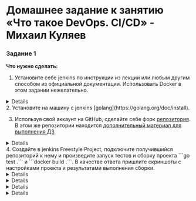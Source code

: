 # Домашнее задание к занятию «Что такое DevOps. СI/СD» - Михаил Куляев



### Задание 1

**Что нужно сделать:**

1. Установите себе jenkins по инструкции из лекции или любым другим способом из официальной документации. Использовать Docker в этом задании нежелательно.
<details>
   
![Screnshot](https://github.com/mkuliaev/sdvps-homeworks/blob/main/png/8-02/1-1.png)
   
</details>
2. Установите на машину с jenkins [golang](https://golang.org/doc/install).

3. Используя свой аккаунт на GitHub, сделайте себе форк [репозитория](https://github.com/netology-code/sdvps-materials.git). В этом же репозитории находится [дополнительный материал для выполнения ДЗ](https://github.com/netology-code/sdvps-materials/blob/main/CICD/8.2-hw.md).
<details>
   
![Screnshot](https://github.com/mkuliaev/sdvps-homeworks/blob/main/png/8-02/1-3.png)
   
</details>
4. Создайте в jenkins Freestyle Project, подключите получившийся репозиторий к нему и произведите запуск тестов и сборку проекта ```go test .``` и  ```docker build .```.
В качестве ответа пришлите скриншоты с настройками проекта и результатами выполнения сборки.

<details>
   
![Screnshot](https://github.com/mkuliaev/sdvps-homeworks/blob/main/png/8-02/1-4-1.png)
   
</details>
<details>
   
![Screnshot](https://github.com/mkuliaev/sdvps-homeworks/blob/main/png/8-02/1-4-2.png)
   
</details>
<details>
   
![Screnshot](https://github.com/mkuliaev/sdvps-homeworks/blob/main/png/8-02/1-4-3.png)
   
</details>
<details>
   
![Screnshot](https://github.com/mkuliaev/sdvps-homeworks/blob/main/png/8-02/1-4-4.png)
   
<details>


---

### Задание 2

**Что нужно сделать:**

1. Создайте новый проект pipeline.

2. Перепишите сборку из задания 1 на declarative в виде кода.

В качестве ответа пришлите скриншоты с настройками проекта и результатами выполнения сборки.

<details>
   
![Screnshot](https://github.com/mkuliaev/sdvps-homeworks/blob/main/png/8-02/2-1.png)
   
</details>

<details>
   
![Screnshot](https://github.com/mkuliaev/sdvps-homeworks/blob/main/png/8-02/2-2.png)
   
</details>

---

### Задание 3

**Что нужно сделать:**

1. Установите на машину Nexus.
2. Создайте raw-hosted репозиторий.
3. Измените pipeline так, чтобы вместо Docker-образа собирался бинарный go-файл. Команду можно скопировать из Dockerfile.
4. Загрузите файл в репозиторий с помощью jenkins.


В качестве ответа пришлите скриншоты с настройками проекта и результатами выполнения сборки.

<details>
   
![Screnshot](https://github.com/mkuliaev/sdvps-homeworks/blob/main/png/8-02/3-1.png)
   
</details>
<details>
   
![Screnshot](https://github.com/mkuliaev/sdvps-homeworks/blob/main/png/8-02/3-2.png)
   
</details>
<details>
   
![Screnshot](https://github.com/mkuliaev/sdvps-homeworks/blob/main/png/8-02/3-3.png)
   
</details>



---
## Дополнительные задания* (со звёздочкой)

Их выполнение необязательное и не влияет на получение зачёта по домашнему заданию. Можете их решить, если хотите лучше разобраться в материале.

---

### Задание 4*

Придумайте способ версионировать приложение, чтобы каждый следующий запуск сборки присваивал имени файла новую версию. Таким образом, в репозитории Nexus будет храниться история релизов.

Подсказка: используйте переменную BUILD_NUMBER.

В качестве ответа пришлите скриншоты с настройками проекта и результатами выполнения сборки.

